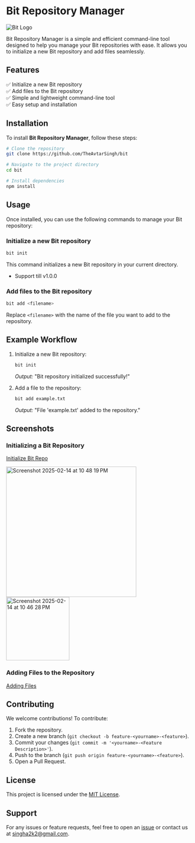 # Bit Repository Manager

![Bit Logo](https://example.com/bit-logo.png)

Bit Repository Manager is a simple and efficient command-line tool designed to help you manage your Bit repositories with ease. It allows you to initialize a new Bit repository and add files seamlessly.

## Features

✅ Initialize a new Bit repository  
✅ Add files to the Bit repository  
✅ Simple and lightweight command-line tool  
✅ Easy setup and installation  

## Installation

To install **Bit Repository Manager**, follow these steps:

```bash
# Clone the repository
git clone https://github.com/TheAvtarSingh/bit

# Navigate to the project directory
cd bit

# Install dependencies
npm install
```

## Usage

Once installed, you can use the following commands to manage your Bit repository:

### Initialize a new Bit repository

```bash
bit init
```

This command initializes a new Bit repository in your current directory.
* Support till v1.0.0

### Add files to the Bit repository

```bash
bit add <filename>
```

Replace `<filename>` with the name of the file you want to add to the repository.

## Example Workflow

1. Initialize a new Bit repository:
   ```bash
   bit init
   ```
   _Output:_ "Bit repository initialized successfully!"

2. Add a file to the repository:
   ```bash
   bit add example.txt
   ```
   _Output:_ "File 'example.txt' added to the repository."

## Screenshots

### Initializing a Bit Repository

[Initialize Bit Repo](https://github.com/TheAvtarSingh/bit/edit/master/readme.md#usage)

<img width="352" alt="Screenshot 2025-02-14 at 10 48 19 PM" src="https://github.com/user-attachments/assets/a675a6aa-877d-4b3b-8e77-80653093d4b1" />

<img width="171" alt="Screenshot 2025-02-14 at 10 46 28 PM" src="https://github.com/user-attachments/assets/1748cdd1-4cd6-4126-a624-c054a9f1cca6" />

### Adding Files to the Repository
[Adding Files](https://github.com/TheAvtarSingh/bit/edit/master/readme.md#features)

## Contributing

We welcome contributions! To contribute:
1. Fork the repository.
2. Create a new branch (`git checkout -b feature-<yourname>-<feature>`).
3. Commit your changes (`git commit -m '<yourname>-<Feature Description>'`).
4. Push to the branch (`git push origin feature-<yourname>-<feature>`).
5. Open a Pull Request.

## License

This project is licensed under the [MIT License](LICENSE).

## Support

For any issues or feature requests, feel free to open an [issue](https://github.com/theavtarsingh/bit/issues) or contact us at singha2k2@gmail.com.

